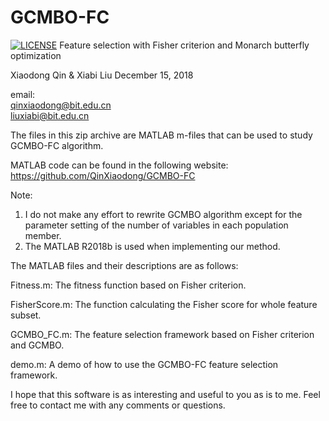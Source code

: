 # GCMBO-FC
[![LICENSE](https://img.shields.io/badge/license-Anti%20996-blue.svg)](https://github.com/996icu/996.ICU/blob/master/LICENSE)
Feature selection with Fisher criterion and Monarch butterfly optimization

Xiaodong Qin & Xiabi Liu
December 15, 2018

email:  
       qinxiaodong@bit.edu.cn  
       liuxiabi@bit.edu.cn 

The files in this zip archive are MATLAB m-files that can be used to study GCMBO-FC algorithm.

MATLAB code can be found in the following website:
https://github.com/QinXiaodong/GCMBO-FC


Note: 
1) I do not make any effort to rewrite GCMBO algorithm except for the parameter setting of the number of variables in each population member. 
2) The MATLAB R2018b is used when implementing our method. 

The MATLAB files and their descriptions are as follows:

Fitness.m: 
The fitness function based on Fisher criterion.

FisherScore.m:
The function calculating the Fisher score for whole feature subset.

GCMBO_FC.m:
The feature selection framework based on Fisher criterion and GCMBO.

demo.m:
A demo of how to use the GCMBO-FC feature selection framework. 

I hope that this software is as interesting and useful to you as is to me. Feel free to contact me with any comments or questions.
